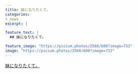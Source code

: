 ```yaml
---
title: 妹になりたくて。
categories:
- news
excerpt: |

feature_text: |
  ## 妹になりたくて。

feature_image: "https://picsum.photos/2560/600?image=733"
image: "https://picsum.photos/2560/600?image=733"
---
```


[妹になりたくて。](https://www.necoweb.com/neco/program/detail.php?id=3816&)
